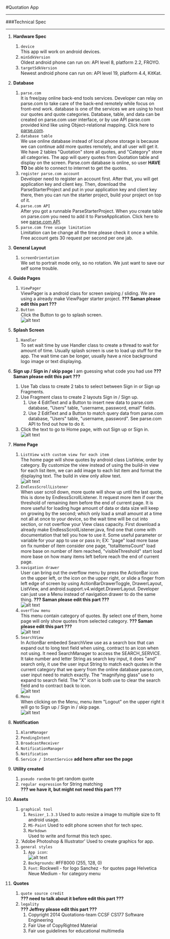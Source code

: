 #Quotation App

- - -

###Technical Spec

- - -

1. **Hardware Spec**  
    1. `device`  
    This app will work on android devices.  
    2. `minSdkVersion`  
    Oldest android phone can run on: API level 8, platform 2.2, FROYO.  
    3. `targetSdkVersion`  
    Newest android phone can run on: API level 19, platform 4.4, KitKat.  

2. **Database**  
    1. `parse.com`  
    It is free/pay online back-end tools services. Developer can relay on parse.com to take care of the back-end remotely while focus on front-end work. database is one of the services we are using to host our quotes and quote categories. Database, table, and data can be created on parse.com user interface, or by use API parse.com provided kind like using Object-relational mapping. Click here to [parse.com](https://www.parse.com/).  
    2. `database table`  
    We use online database instead of local phone storage is because we can continue add more quotes remotely, and all user will get it. We have 2 tables "Quotation" store all quotes, and "Category" store all categories. The app will query quotes from Quotation table and display on the screen. Parse.com database is online, so user **HAVE TO** be able to connect to internet to get the quotes.  
    3. `register parse.com account`  
    Developer need to register an account first. After that, you will get application key and 
client key. Then, download the ParseStarterProject and put in your application key and client key there, then you can run the starter project, build your project on top of it.  
    4. `parse.com API`  
    After you got a runnable ParseStarterProject. When you create table on parse.com you need to add it to ParseApplication. Click here to see [parse.com API](https://parse.com/docs/android_guide#top).  
    5. `parse.com free usage limitation`  
    Limitation can be change all the time please check it once a while. Free account gets 30 request per second per one jab.  

3. **General Layout**  
    1. `screenOrientation`  
    We set to portrait mode only, so no rotation. We just want to save our self some trouble.

4. **Guide Pages**  
    1. `ViewPager`  
    ViewPager is a android class for screen swiping / sliding. We are using a already make ViewPager starter project. **??? Saman please edit this part ???**    
    2. `Button`  
    Click the Button to go to splash screen.  
    ![alt text](http://hills.ccsf.edu/~yliu192/cs177/p2_guide_pages.png)  
	
5. **Splash Screen**  
    1. `Handler`  
    To set wait time by use Handler class to create a thread to wait for amount of time. Usually splash screen is use to load up stuff for the app. The wait time can be longer, usually have a nice background logo image or text displaying.  

6. **Sign up / Sign in / skip page**
I am guessing what code you had use **??? Saman please edit this part ???**  
    1. Use Tab class to create 2 tabs to select between Sign in or Sign up Fragments.  
    2. Use Fragment class to create 2 layouts Sign in / Sign up.  
        1. Use 4 EditText and a Button to insert new data to parse.com database, "Users" table, "username, password, email" fields.  
        2. Use 2 EditText and a Button to match query data from parse.com database, "Users" table, "username, password". See parse.com API to find out how to do it.  
    3. Click the text to go to Home page, with out Sign up or Sign in.  
    ![alt text](http://hills.ccsf.edu/~yliu192/cs177/p3_signup_signin_skip_page.png)  

7. **Home Page**  
    1. `ListView with custom view for each item`  
    The home page will show quotes by android class ListVeiw, order by category. By customize the view instead of using the build-in view for each list item, we can add image to each list item and format the displaying text. The build in view only allow text.  
    ![alt text](http://hills.ccsf.edu/~yliu192/cs177/p4_home_page.png)  
    2. `EndlessScrollListener`  
    When user scroll down, more quote will show up until the last quote, this is done by EndlessScrollListener. It request more item if over the threshold of remaining item before the end of current page. It is more useful for loading huge amount of data or data size will keep on growing by the second; which only load a small amount at a time not all at once to your device, so the wait time will be cut into section, or not overflow your View class capacity. First download a already  make EndlessScrollListener.java, find one that come with documentation that tell you how to use it. Some useful parameter or variable for your app to use or pass in; EX: "page" load more base on fix number of item consider one page, "totalItemsCount" load more base on number of item reached, "visibleThreshold" start load more base on how many items left before reach the end of current page.  
    3. `navigation drawer`  
    User can bring out the overflow menu by press the ActionBar icon on the upper left, or the icon on the upper right, or slide a finger from left edge of screen by using ActionBarDrawerToggle, DrawerLayout, ListView, and android.support.v4.widget.DrawerLayout. Developer can just use a Menu instead of navigation drawer to do the same thing. **??? Saman please edit this part ???**  
    ![alt text](http://hills.ccsf.edu/~yliu192/cs177/p5_home_page_navigation_drawer.png)  
    4. `overflow menu`  
    This menu contain category of quotes. By select one of them, home page will only show quotes from selected category. **??? Saman please edit this part ???**  
    ![alt text](http://hills.ccsf.edu/~yliu192/cs177/p6_navigation_drawer_overflow_menu.png)  
    5. `SearchView`   
    In ActionBar embeded SearchView use as a search box that can expand out to long text field when using, contract to an icon when not using. It need SearchManager to access the SEARCH_SERVICE. It take number and letter String as search key input, it does "and" search only, it use the user input String to match each quotes in the current category that we query from the online database parse.com, user input need to match exactly. The "magnifying glass" use to expand to search field. The "X" icon is both use to clear the search field and to contract back to icon.   
    ![alt text](http://hills.ccsf.edu/~yliu192/cs177/p7_home_page_embeded_searchview.png)  
    6. `Menu`  
    When clicking on the Menu, menu item "Logout" on the upper right it will go to Sign up / Sign in / skip page.  
    ![alt text](http://hills.ccsf.edu/~yliu192/cs177/p8_logout.png)

8. **Notification**
    1. `AlarmManager`
	2. `PendingIntent`
	3. `BroadcastReceiver`
	4. `NotificationManager`
	5. `Notification`
	6. `Service / IntentService`
	**add here after see the page**
	
9. **Utility created**  
    1. `pseudo random` to get random quote  
    2. `regular expression` for String matching  
    **??? we have it, but might not need this part ???**

10. **Assets**  
    1. `graphical tool`  
        1. `Resizer_1.3.3`
        Used to auto resize a image to multiple size to fit android usage.  
        2. `MS-Paint`
        Used to edit phone screen shot for tech spec.  
        3. `Markdown`  
        Used to write and format this tech spec.
	4. 'Adobe Photoshop & Illustrator'
	Used to create graphics for app.
    2. `general styles`  
        1. `App icon`:  
        ![alt text](http://hills.ccsf.edu/~yliu192/cs177/p1_app_icon.png)  
        2. `Backgrounds`: #FF8000 (255, 128, 0)  
        3. `Font`: 
		Rockwell - for logo
		Sanchez - for quotes page
		Helvetica Neue Medium - for category menu

11. **Quotes**  
    1. `quote source credit`  
    **??? need to talk about it before edit this part ???**  
    2. `legality`  
    **??? Jeffrey please edit this part ???**  
        1. Copyright 2014 Quotations-team CCSF CS177 Software Engineering  
        2. Fair Use of CopyRighted Material  
        3. Fair use guidelines for educational multimedia  
